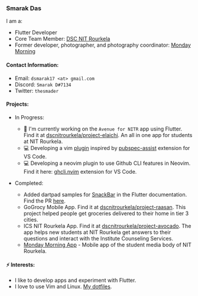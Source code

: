 ### Smarak Das

I am a:

- Flutter Developer
- Core Team Member: [DSC NIT Rourkela](https://github.com/dscnitrourkela)
- Former developer, photographer, and photography coordinator: [Monday Morning](https://mondaymoring.nitrkl.ac.in)
<!--- Working at: [Sourcegraph](https://www.sourcegraph.com/)-->
<!--- Live Coder: [teej_dv](https://twitch.tv/teej_dv)-->

#### Contact Information:
- Email: `dsmarak17 <at> gmail.com`
- Discord: `Smarak D#7134`
- Twitter: `thesmader`

#### Projects:

- In Progress:
  - 🔭 I'm currently working on the `Avenue for NITR` app using Flutter. Find it at [dscnitrourkela/project-elaichi](https://github.com/dscnitrourkela/project-elaichi). An all in one app for students at NIT Rourkela.
  - 💻 Developing a vim [plugin](https://github.com/Thesmader/pubspec-assist.vim) inspired by [pubspec-assist](https://github.com/jeroen-meijer/pubspec-assist) extension for VS Code.
  - 💻 Developing a neovim plugin to use Github CLI features in Neovim. Find it here: [ghcli.nvim](https://github.com/Thesmader/ghcli.nvim) extension for VS Code.

- Completed:
  - Added dartpad samples for [SnackBar](https://master-api.flutter.dev/flutter/material/SnackBar-class.html) in the Flutter documentation. Find the PR [here](https://github.com/flutter/flutter/pull/69555).
  - GoGrocy Mobile App. Find it at [dscnitrourkela/project-raasan](https://github.com/dscnitrourkela/project-raasan). This project helped people get groceries delivered to their home in tier 3 cities.
  - ICS NIT Rourkela App. Find it at [dscnitrourkela/project-avocado](https://github.com/dscnitrourkela/project-avocado). The app helps new students at NIT Rourkela get answers to their questions and interact with the Institute Counseling Services.
  - [Monday Morning App](https://play.google.com/store/apps/details?id=in.ac.nitrkl.mondaymorning) - Mobile app of the student media body of NIT Rourkela.
<!--- 🔭 I’m the author of [pubspec-assist.nvim](https://github.com/Thesmader/pubspec-assist.nvim)-->
<!--- Popular dotfile configuration / examples for my [configuration_manager](https://github.com/tjdevries/config_manager)-->

#### ⚡ Interests: 

- I like to develop apps and experiment with Flutter.
- I love to use Vim and Linux. [My dotfiles](https://github.com/Thesmader/dotfiles).
<!--[![Thesmader's github stats](https://github-readme-stats.vercel.app/api?username=Thesmader&theme=monokai&count_private=true&hide_rank=true&hide=stars)](https://github.com/anuraghazra/github-readme-stats)-->
